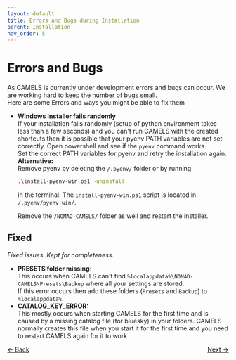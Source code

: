 ```yaml
---
layout: default
title: Errors and Bugs during Installation
parent: Installation
nav_order: 5
---
```


# Errors and Bugs
As CAMELS is currently under development errors and bugs can occur. We are working hard to keep the number of bugs small.\
Here are some Errors and ways you might be able to fix them

- **Windows Installer fails randomly**\
If your installation fails randomly (setup of python environment takes less than a few seconds) and you can't run CAMELS with the created shortcuts then it is possible that your pyenv PATH variables are not set correctly. Open powershell and  see if the `pyenv` command works.\
Set the correct PATH variables for pyenv and retry the installation again.\
**Alternative:**\
Remove pyenv by deleting the `/.pyenv/` folder or by running 
    ```bash
    .\install-pyenv-win.ps1 -uninstall
    ```
  in the terminal. The `install-pyenv-win.ps1` script is located in `/.pyenv/pyenv-win/`.

  Remove the `/NOMAD-CAMELS/` folder as well and restart the installer.


## Fixed
_Fixed issues. Kept for completeness._
- **PRESETS folder missing:**\
This occurs when CAMELS can't find `%localappdata%\NOMAD-CAMELS\Presets\Backup` where all your settings are stored.\
If this error occurs then  add these folders (`Presets` and `Backup`) to `%localappdata%`.
- **CATALOG_KEY_ERROR:**\
  This mostly occurs when starting CAMELS for the first time and is caused by a missing catalog file (for bluesky) in your folders. CAMELS normally creates this file when you start it for the first time and you need to restart CAMELS again for it to work


<p style="text-align:left;">
  <span style="color: grey;">
  <a href="./installation_custom_macos.html">&larr; Back</a>
  </span>
  <span style="float:right;">
    <a href="./installation_uninstall.html">Next &rarr;</a><br>
  </span>
</p>
